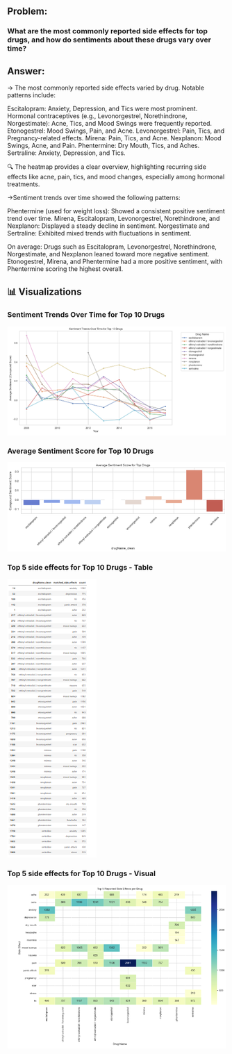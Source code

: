 ## Problem:
### What are the most commonly reported side effects for top drugs, and how do sentiments about these drugs vary over time?

## Answer:
-> The most commonly reported side effects varied by drug. Notable patterns include:

Escitalopram: Anxiety, Depression, and Tics were most prominent.
Hormonal contraceptives (e.g., Levonorgestrel, Norethindrone, Norgestimate): Acne, Tics, and Mood Swings were frequently reported.
Etonogestrel: Mood Swings, Pain, and Acne.
Levonorgestrel: Pain, Tics, and Pregnancy-related effects.
Mirena: Pain, Tics, and Acne.
Nexplanon: Mood Swings, Acne, and Pain.
Phentermine: Dry Mouth, Tics, and Aches.
Sertraline: Anxiety, Depression, and Tics.

🔍 The heatmap provides a clear overview, highlighting recurring side effects like acne, pain, tics, and mood changes, especially among hormonal treatments.

->Sentiment trends over time showed the following patterns:

Phentermine (used for weight loss): Showed a consistent positive sentiment trend over time.
Mirena, Escitalopram, Levonorgestrel, Norethindrone, and Nexplanon: Displayed a steady decline in sentiment.
Norgestimate and Sertraline: Exhibited mixed trends with fluctuations in sentiment.

On average:
Drugs such as Escitalopram, Levonorgestrel, Norethindrone, Norgestimate, and Nexplanon leaned toward more negative sentiment.
Etonogestrel, Mirena, and Phentermine had a more positive sentiment, with Phentermine scoring the highest overall.


## 📊 Visualizations

### Sentiment Trends Over Time for Top 10 Drugs
![Sentiment Trend](outputs/sentiment-line-chart.png)

### Average Sentiment Score for Top 10 Drugs
![Avg Sentiment Effects](outputs/sentiment_score.png)

### Top 5 side effects for Top 10 Drugs - Table
![Side Effects](outputs/side-effects-for-drugs.png)

### Top 5 side effects for Top 10 Drugs - Visual
![Side Effects Heatmap](outputs/Heat_map.png)

